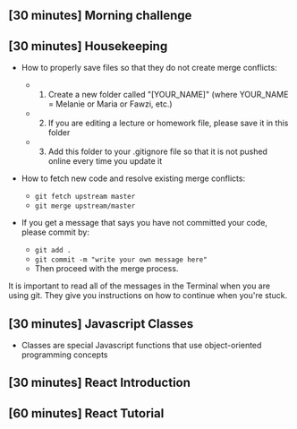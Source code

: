 ## [30 minutes] Morning challenge

## [30 minutes] Housekeeping
- How to properly save files so that they do not create merge conflicts:
	* 1. Create a new folder called "[YOUR_NAME]" (where YOUR_NAME = Melanie or Maria or Fawzi, etc.) 
	* 2. If you are editing a lecture or homework file, please save it in this folder
	* 3. Add this folder to your .gitignore file so that it is not pushed online every time you update it

- How to fetch new code and resolve existing merge conflicts:
	* `git fetch upstream master`
	* `git merge upstream/master`

- If you get a message that says you have not committed your code, please commit by:
	* `git add .`
	* `git commit -m "write your own message here"`
	* Then proceed with the merge process. 

It is important to read all of the messages in the Terminal when you are using git. They give you instructions on how to continue when you're stuck.

## [30 minutes] Javascript Classes
- Classes are special Javascript functions that use object-oriented programming concepts

## [30 minutes] React Introduction

## [60 minutes] React Tutorial

